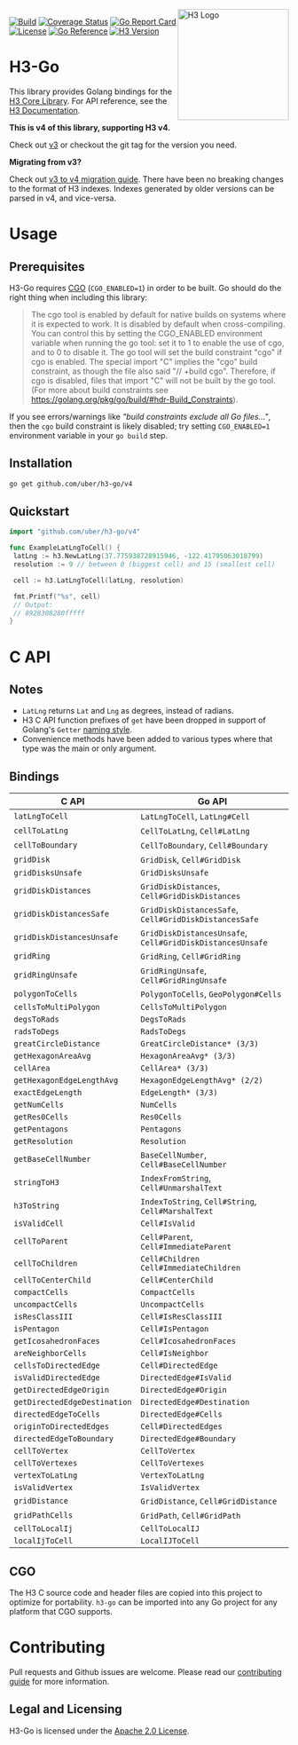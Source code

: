 <img src="https://uber.github.io/img/h3Logo-color.svg" alt="H3 Logo" width="200" style="float: right;">

[![Build](https://github.com/uber/h3-go/actions/workflows/build.yml/badge.svg)](https://github.com/uber/h3-go/actions/workflows/build.yml)
[![Coverage Status](https://coveralls.io/repos/github/uber/h3-go/badge.svg)](https://coveralls.io/github/uber/h3-go)
[![Go Report Card](https://goreportcard.com/badge/github.com/uber/h3-go/v4)](https://goreportcard.com/report/github.com/uber/h3-go)
[![License](https://img.shields.io/badge/License-Apache%202.0-blue.svg)](LICENSE)
[![Go Reference](https://pkg.go.dev/badge/github.com/uber/h3-go/v4.svg)](https://pkg.go.dev/github.com/uber/h3-go/v4)
[![H3 Version](https://img.shields.io/badge/h3-v4.3.0-blue.svg)](https://github.com/uber/h3/releases/tag/v4.3.0)

# H3-Go

This library provides Golang bindings for the
[H3 Core Library](https://github.com/uber/h3). For API reference, see the
[H3 Documentation](https://uber.github.io/h3/).

**This is v4 of this library, supporting H3 v4.**

Check out [v3](https://github.com/uber/h3-go/tree/v3.7.1) or checkout the git tag for the version you need.

**Migrating from v3?**

Check out [v3 to v4 migration guide](https://h3geo.org/docs/library/migrating-3.x).
There have been no breaking changes to the format of H3 indexes.  Indexes
generated by older versions can be parsed in v4, and vice-versa.

# Usage

## Prerequisites

H3-Go requires [CGO](https://golang.org/cmd/cgo/) (`CGO_ENABLED=1`) in order to
be built. Go should do the right thing when including this library:

> The cgo tool is enabled by default for native builds on systems where it is
> expected to work. It is disabled by default when cross-compiling. You can
> control this by setting the CGO_ENABLED environment variable when running the go
> tool: set it to 1 to enable the use of cgo, and to 0 to disable it. The go tool
> will set the build constraint "cgo" if cgo is enabled. The special import "C"
> implies the "cgo" build constraint, as though the file also said "// +build
> cgo". Therefore, if cgo is disabled, files that import "C" will not be built by
> the go tool. (For more about build constraints see
> <https://golang.org/pkg/go/build/#hdr-Build_Constraints>).

If you see errors/warnings like _"build constraints exclude all Go files..."_,
then the `cgo` build constraint is likely disabled; try setting `CGO_ENABLED=1`
environment variable in your `go build` step.

## Installation

```bash
go get github.com/uber/h3-go/v4
```

## Quickstart

```go
import "github.com/uber/h3-go/v4"

func ExampleLatLngToCell() {
 latLng := h3.NewLatLng(37.775938728915946, -122.41795063018799)
 resolution := 9 // between 0 (biggest cell) and 15 (smallest cell)

 cell := h3.LatLngToCell(latLng, resolution)

 fmt.Printf("%s", cell)
 // Output:
 // 8928308280fffff
}

```

# C API

## Notes

* `LatLng` returns `Lat` and `Lng` as degrees, instead of radians.
* H3 C API function prefixes of `get` have been dropped in support of Golang's
 `Getter` [naming style](https://golang.org/doc/effective_go.html#Getters).
* Convenience methods have been added to various types where that type was the
  main or only argument.

## Bindings

| C API                        | Go API                                                    |
|------------------------------|-----------------------------------------------------------|
| `latLngToCell`               | `LatLngToCell`, `LatLng#Cell`                             |
| `cellToLatLng`               | `CellToLatLng`, `Cell#LatLng`                             |
| `cellToBoundary`             | `CellToBoundary`, `Cell#Boundary`                         |
| `gridDisk`                   | `GridDisk`, `Cell#GridDisk`                               |
| `gridDisksUnsafe`            | `GridDisksUnsafe`                                         |
| `gridDiskDistances`          | `GridDiskDistances`, `Cell#GridDiskDistances`             |
| `gridDiskDistancesSafe`      | `GridDiskDistancesSafe`, `Cell#GridDiskDistancesSafe`     |
| `gridDiskDistancesUnsafe`    | `GridDiskDistancesUnsafe`, `Cell#GridDiskDistancesUnsafe` |
| `gridRing`                   | `GridRing`, `Cell#GridRing`                               |
| `gridRingUnsafe`             | `GridRingUnsafe`, `Cell#GridRingUnsafe`                   |
| `polygonToCells`             | `PolygonToCells`, `GeoPolygon#Cells`                      |
| `cellsToMultiPolygon`        | `CellsToMultiPolygon`                                     |
| `degsToRads`                 | `DegsToRads`                                              |
| `radsToDegs`                 | `RadsToDegs`                                              |
| `greatCircleDistance`        | `GreatCircleDistance* (3/3)`                              |
| `getHexagonAreaAvg`          | `HexagonAreaAvg* (3/3)`                                   |
| `cellArea`                   | `CellArea* (3/3)`                                         |
| `getHexagonEdgeLengthAvg`    | `HexagonEdgeLengthAvg* (2/2)`                             |
| `exactEdgeLength`            | `EdgeLength* (3/3)`                                       |
| `getNumCells`                | `NumCells`                                                |
| `getRes0Cells`               | `Res0Cells`                                               |
| `getPentagons`               | `Pentagons`                                               |
| `getResolution`              | `Resolution`                                              |
| `getBaseCellNumber`          | `BaseCellNumber`, `Cell#BaseCellNumber`                   |
| `stringToH3`                 | `IndexFromString`, `Cell#UnmarshalText`                   |
| `h3ToString`                 | `IndexToString`, `Cell#String`, `Cell#MarshalText`        |
| `isValidCell`                | `Cell#IsValid`                                            |
| `cellToParent`               | `Cell#Parent`, `Cell#ImmediateParent`                     |
| `cellToChildren`             | `Cell#Children` `Cell#ImmediateChildren`                  |
| `cellToCenterChild`          | `Cell#CenterChild`                                        |
| `compactCells`               | `CompactCells`                                            |
| `uncompactCells`             | `UncompactCells`                                          |
| `isResClassIII`              | `Cell#IsResClassIII`                                      |
| `isPentagon`                 | `Cell#IsPentagon`                                         |
| `getIcosahedronFaces`        | `Cell#IcosahedronFaces`                                   |
| `areNeighborCells`           | `Cell#IsNeighbor`                                         |
| `cellsToDirectedEdge`        | `Cell#DirectedEdge`                                       |
| `isValidDirectedEdge`        | `DirectedEdge#IsValid`                                    |
| `getDirectedEdgeOrigin`      | `DirectedEdge#Origin`                                     |
| `getDirectedEdgeDestination` | `DirectedEdge#Destination`                                |
| `directedEdgeToCells`        | `DirectedEdge#Cells`                                      |
| `originToDirectedEdges`      | `Cell#DirectedEdges`                                      |
| `directedEdgeToBoundary`     | `DirectedEdge#Boundary`                                   |
| `cellToVertex`               | `CellToVertex`                                            |
| `cellToVertexes`             | `CellToVertexes`                                          |
| `vertexToLatLng`             | `VertexToLatLng`                                          |
| `isValidVertex`              | `IsValidVertex`                                           |
| `gridDistance`               | `GridDistance`, `Cell#GridDistance`                       |
| `gridPathCells`              | `GridPath`, `Cell#GridPath`                               |
| `cellToLocalIj`              | `CellToLocalIJ`                                           |
| `localIjToCell`              | `LocalIJToCell`                                           |

## CGO

The H3 C source code and header files are copied into this project to optimize
for portability. `h3-go` can be imported into any Go project for any platform
that CGO supports.

# Contributing

Pull requests and Github issues are welcome.  Please read our [contributing
guide](./CONTRIBUTING.md) for more information.

## Legal and Licensing

H3-Go is licensed under the [Apache 2.0 License](./LICENSE).
